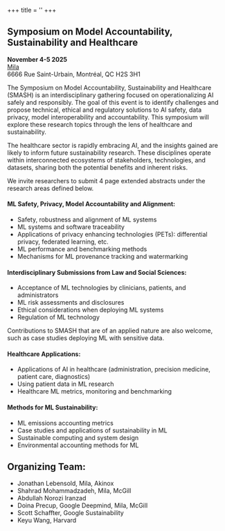 +++
title = ''
+++
## Symposium on Model Accountability, Sustainability and Healthcare
**November 4-5 2025**  
  [Mila](https://mila.quebec/en)  
  6666 Rue Saint-Urbain, Montréal, QC H2S 3H1
  
The Symposium on Model Accountability, Sustainability and Healthcare (SMASH) is an interdisciplinary gathering focused on operationalizing AI safely and responsibly. The goal of this event is to identify challenges and propose technical, ethical and regulatory solutions to AI safety, data privacy, model interoperability and accountability. This symposium will explore these research topics through the lens of healthcare and sustainability.


The healthcare sector is rapidly embracing AI, and the insights gained are likely to inform future sustainability research. These disciplines operate within interconnected ecosystems of stakeholders, technologies, and datasets, sharing both the potential benefits and inherent risks.

We invite researchers to submit 4 page extended abstracts under the research areas defined below.

#### ML Safety, Privacy, Model Accountability and Alignment:
- Safety, robustness and alignment of ML systems
- ML systems and software traceability
- Applications of privacy enhancing technologies (PETs): differential privacy, federated learning, etc.
- ML performance and benchmarking methods
- Mechanisms for ML provenance tracking and watermarking

#### Interdisciplinary Submissions from Law and Social Sciences:
- Acceptance of ML technologies by clinicians, patients, and administrators
- ML risk assessments and disclosures
- Ethical considerations when deploying ML systems
- Regulation of ML technology


Contributions to SMASH that are of an applied nature are also welcome, such as case studies deploying ML with sensitive data.

#### Healthcare Applications:
- Applications of AI in healthcare (administration, precision medicine, patient care, diagnostics)
- Using patient data in ML research
- Healthcare ML metrics, monitoring and benchmarking

#### Methods for ML Sustainability:
- ML emissions accounting metrics
- Case studies and applications of sustainability in ML
- Sustainable computing and system design
- Environmental accounting methods for ML

## Organizing Team:
- Jonathan Lebensold, Mila, Akinox
- Shahrad Mohammadzadeh, Mila, McGill
- Abdullah Norozi Iranzad
- Doina Precup,  Google Deepmind, Mila, McGill
- Scott Schaffter, Google Sustainability
- Keyu Wang, Harvard

